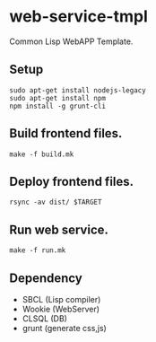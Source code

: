 # web-service-tmpl
Common Lisp WebAPP Template.

## Setup
```
sudo apt-get install nodejs-legacy
sudo apt-get install npm
npm install -g grunt-cli
```

## Build frontend files. 
```
make -f build.mk
```

## Deploy frontend files.
```
rsync -av dist/ $TARGET
```

## Run web service.
```
make -f run.mk
```

## Dependency
- SBCL (Lisp compiler)
- Wookie (WebServer)
- CLSQL (DB)
- grunt (generate css,js)
